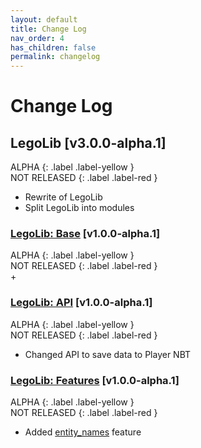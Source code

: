 ```yaml
---
layout: default
title: Change Log
nav_order: 4
has_children: false
permalink: changelog
---
```

# Change Log  

## LegoLib [v3.0.0-alpha.1]  
ALPHA
{: .label .label-yellow }  
NOT RELEASED
{: .label .label-red }  

  + Rewrite of LegoLib  
  + Split LegoLib into modules  

### **[LegoLib: Base](https://legolib-fabric.github.io/docs/base) [v1.0.0-alpha.1]**  

ALPHA
{: .label .label-yellow }  
NOT RELEASED
{: .label .label-red }  
  +   

### **[LegoLib: API](https://legolib-fabric.github.io/docs/api) [v1.0.0-alpha.1]**  

ALPHA
{: .label .label-yellow }  
NOT RELEASED
{: .label .label-red }  
  + Changed API to save data to Player NBT  

### **[LegoLib: Features](https://legolib-fabric.github.io/docs/features) [v1.0.0-alpha.1]**  

ALPHA
{: .label .label-yellow }  
NOT RELEASED
{: .label .label-red }  
  + Added [entity_names](https://legolib-fabric.github.io/docs/features/entity_names) feature  
